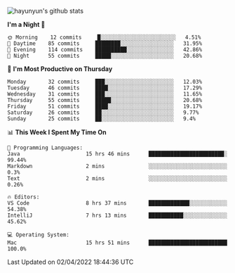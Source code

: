 
![hayunyun's github stats](https://github-readme-stats.vercel.app/api?username=hayunyun&show_icons=true)


<!--START_SECTION:waka-->
**I'm a Night 🦉** 

```text
🌞 Morning    12 commits     █░░░░░░░░░░░░░░░░░░░░░░░░   4.51% 
🌆 Daytime    85 commits     ████████░░░░░░░░░░░░░░░░░   31.95% 
🌃 Evening    114 commits    ██████████░░░░░░░░░░░░░░░   42.86% 
🌙 Night      55 commits     █████░░░░░░░░░░░░░░░░░░░░   20.68%

```
📅 **I'm Most Productive on Thursday** 

```text
Monday       32 commits     ███░░░░░░░░░░░░░░░░░░░░░░   12.03% 
Tuesday      46 commits     ████░░░░░░░░░░░░░░░░░░░░░   17.29% 
Wednesday    31 commits     ███░░░░░░░░░░░░░░░░░░░░░░   11.65% 
Thursday     55 commits     █████░░░░░░░░░░░░░░░░░░░░   20.68% 
Friday       51 commits     ████░░░░░░░░░░░░░░░░░░░░░   19.17% 
Saturday     26 commits     ██░░░░░░░░░░░░░░░░░░░░░░░   9.77% 
Sunday       25 commits     ██░░░░░░░░░░░░░░░░░░░░░░░   9.4%

```


📊 **This Week I Spent My Time On** 

```text
💬 Programming Languages: 
Java                     15 hrs 46 mins      ████████████████████████░   99.44% 
Markdown                 2 mins              ░░░░░░░░░░░░░░░░░░░░░░░░░   0.3% 
Text                     2 mins              ░░░░░░░░░░░░░░░░░░░░░░░░░   0.26%

🔥 Editors: 
VS Code                  8 hrs 37 mins       █████████████░░░░░░░░░░░░   54.38% 
IntelliJ                 7 hrs 13 mins       ███████████░░░░░░░░░░░░░░   45.62%

💻 Operating System: 
Mac                      15 hrs 51 mins      █████████████████████████   100.0%

```


 Last Updated on 02/04/2022 18:44:36 UTC
<!--END_SECTION:waka-->

<!--
**hayunyun/hayunyun** is a ✨ _special_ ✨ repository because its `README.md` (this file) appears on your GitHub profile.

Here are some ideas to get you started:

- 🔭 I’m currently working on ...
- 🌱 I’m currently learning ...
- 👯 I’m looking to collaborate on ...
- 🤔 I’m looking for help with ...
- 💬 Ask me about ...
- 📫 How to reach me: ...
- 😄 Pronouns: ...
- ⚡ Fun fact: ...
-->
